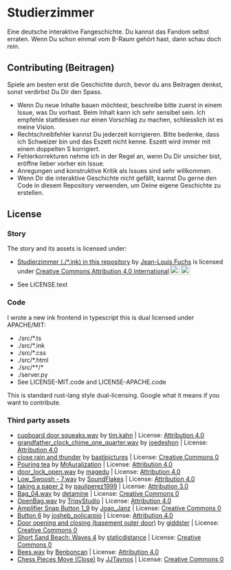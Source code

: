 # Studierzimmer

Eine deutsche interaktive Fangeschichte. Du kannst das Fandom selbst erraten.
Wenn Du schon einmal vom B-Raum gehört hast, dann schau doch rein.

## Contributing (Beitragen)

Spiele am besten erst die Geschichte durch, bevor du ans Beitragen denkst, sonst
verdirbst Du Dir den Spass.

- Wenn Du neue Inhalte bauen möchtest, beschreibe bitte zuerst in einem
  Issue, was Du vorhast. Beim Inhalt kann ich sehr sensibel sein. Ich empfehle
  stattdessen nur einen Vorschlag zu machen, schliesslich ist es meine Vision.
- Rechtschreibfehler kannst Du jederzeit korrigieren. Bitte bedenke, dass ich
  Schweizer bin und das Eszett nicht kenne. Eszett wird immer mit einem doppelten
  S korrigiert.
- Fehlerkorrekturen nehme ich in der Regel an, wenn Du Dir unsicher
  bist, eröffne lieber vorher ein Issue.
- Anregungen und konstruktive Kritik als Issues sind sehr willkommen.
- Wenn Dir die interaktive Geschichte nicht gefällt, kannst Du gerne den Code in
  diesem Repository verwenden, um Deine eigene Geschichte zu erstellen.

## License

### Story

The story and its assets is licensed under:

- <p xmlns:cc="http://creativecommons.org/ns#" xmlns:dct="http://purl.org/dc/terms/"><a property="dct:title" rel="cc:attributionURL" href="https://github.com/rhizoome/studierzimmer/blob/main/studierzimmer.ink">Studierzimmer (./*.ink) in this repository</a> by <a rel="cc:attributionURL dct:creator" property="cc:attributionName" href="https://rhizoome.ch">Jean-Louis Fuchs</a> is licensed under <a href="https://creativecommons.org/licenses/by/4.0/?ref=chooser-v1" target="_blank" rel="license noopener noreferrer" style="display:inline-block;">Creative Commons Attribution 4.0 International<img style="height:22px!important;margin-left:3px;vertical-align:text-bottom;" src="https://mirrors.creativecommons.org/presskit/icons/cc.svg?ref=chooser-v1" alt=""><img style="height:22px!important;margin-left:3px;vertical-align:text-bottom;" src="https://mirrors.creativecommons.org/presskit/icons/by.svg?ref=chooser-v1" alt=""></a></p>
- See LICENSE.text

### Code

I wrote a new ink frontend in typescript this is dual licensed under APACHE/MIT:

- ./src/*.ts
- ./src/*.ink
- ./src/*.css
- ./src/*.html
- ./src/**/*
- ./server.py
- See LICENSE-MIT.code and LICENSE-APACHE.code

This is standard rust-lang style dual-licensing. Google what it means if you want to contribute.

### Third party assets

- <a href="https://freesound.org/people/tim.kahn/sounds/108784/">cupboard door squeaks.wav</a> by <a href="https://freesound.org/people/tim.kahn/">tim.kahn</a> | License: <a href="https://creativecommons.org/licenses/by/4.0/">Attribution 4.0</a>
- <a href="https://freesound.org/people/joedeshon/sounds/163371/">grandfather_clock_chime_one_quarter.wav</a> by <a href="https://freesound.org/people/joedeshon/">joedeshon</a> | License: <a href="https://creativecommons.org/licenses/by/4.0/">Attribution 4.0</a>
- <a href="https://freesound.org/people/bastipictures/sounds/243776/">close rain and thunder</a> by <a href="https://freesound.org/people/bastipictures/">bastipictures</a> | License: <a href="http://creativecommons.org/publicdomain/zero/1.0/">Creative Commons 0</a>
- <a href="https://freesound.org/people/MrAuralization/sounds/324937/">Pouring tea</a> by <a href="https://freesound.org/people/MrAuralization/">MrAuralization</a> | License: <a href="https://creativecommons.org/licenses/by/4.0/">Attribution 4.0</a>
- <a href="https://freesound.org/people/magedu/sounds/367423/">door_lock_open.wav</a> by <a href="https://freesound.org/people/magedu/">magedu</a> | License: <a href="https://creativecommons.org/licenses/by/4.0/">Attribution 4.0</a>
- <a href="https://freesound.org/people/SoundFlakes/sounds/416478/">Low_Swoosh - 7.wav</a> by <a href="https://freesound.org/people/SoundFlakes/">SoundFlakes</a> | License: <a href="https://creativecommons.org/licenses/by/4.0/">Attribution 4.0</a>
- <a href="https://freesound.org/people/pauliperez1999/sounds/428748/">taking a paper 2</a> by <a href="https://freesound.org/people/pauliperez1999/">pauliperez1999</a> | License: <a href="http://creativecommons.org/licenses/by/3.0/">Attribution 3.0</a>
- <a href="https://freesound.org/people/detamine/sounds/458372/">Bag_04.wav</a> by <a href="https://freesound.org/people/detamine/">detamine</a> | License: <a href="http://creativecommons.org/publicdomain/zero/1.0/">Creative Commons 0</a>
- <a href="https://freesound.org/people/TriqyStudio/sounds/467604/">OpenBag.wav</a> by <a href="https://freesound.org/people/TriqyStudio/">TriqyStudio</a> | License: <a href="https://creativecommons.org/licenses/by/4.0/">Attribution 4.0</a>
- <a href="https://freesound.org/people/Joao_Janz/sounds/477519/">Amplifier Snap Button 1_9</a> by <a href="https://freesound.org/people/Joao_Janz/">Joao_Janz</a> | License: <a href="http://creativecommons.org/publicdomain/zero/1.0/">Creative Commons 0</a>
- <a href="https://freesound.org/people/josheb_policarpio/sounds/613405/">Button 6</a> by <a href="https://freesound.org/people/josheb_policarpio/">josheb_policarpio</a> | License: <a href="https://creativecommons.org/licenses/by/4.0/">Attribution 4.0</a>
- <a href="https://freesound.org/people/giddster/sounds/661997/">Door opening and closing (basement outer door)</a> by <a href="https://freesound.org/people/giddster/">giddster</a> | License: <a href="http://creativecommons.org/publicdomain/zero/1.0/">Creative Commons 0</a>
- <a href="https://freesound.org/people/staticdistance/sounds/717147/">Short Sand Beach: Waves 4</a> by <a href="https://freesound.org/people/staticdistance/">staticdistance</a> | License: <a href="http://creativecommons.org/publicdomain/zero/1.0/">Creative Commons 0</a>
- <a href="https://freesound.org/people/Benboncan/sounds/73370/">Bees.wav</a> by <a href="https://freesound.org/people/Benboncan/">Benboncan</a> | License: <a href="https://creativecommons.org/licenses/by/4.0/">Attribution 4.0</a>
- <a href="https://freesound.org/people/JJTaynos/sounds/733927/">Chess Pieces Move (Close)</a> by <a href="https://freesound.org/people/JJTaynos/">JJTaynos</a> | License: <a href="http://creativecommons.org/publicdomain/zero/1.0/">Creative Commons 0</a>
